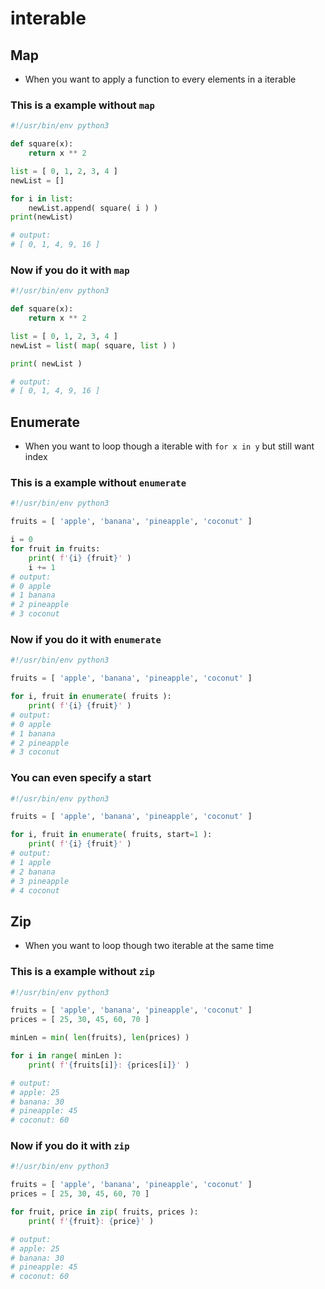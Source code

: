 # interable
## Map

- When you want to apply a function to every elements in a iterable

### This is a example without `map`
```python
#!/usr/bin/env python3

def square(x):
	return x ** 2

list = [ 0, 1, 2, 3, 4 ]
newList = []

for i in list:
	newList.append( square( i ) )
print(newList)

# output:
# [ 0, 1, 4, 9, 16 ]
```

### Now if you do it with `map`
```python
#!/usr/bin/env python3

def square(x):
	return x ** 2

list = [ 0, 1, 2, 3, 4 ]
newList = list( map( square, list ) )

print( newList )

# output:
# [ 0, 1, 4, 9, 16 ]
```



## Enumerate

- When you want to loop though a iterable with `for x in y` but still want index

### This is a example without `enumerate`
```python
#!/usr/bin/env python3

fruits = [ 'apple', 'banana', 'pineapple', 'coconut' ]

i = 0
for fruit in fruits:
    print( f'{i} {fruit}' )
    i += 1
# output:
# 0 apple
# 1 banana
# 2 pineapple
# 3 coconut
```

### Now if you do it with `enumerate`
```python
#!/usr/bin/env python3

fruits = [ 'apple', 'banana', 'pineapple', 'coconut' ]

for i, fruit in enumerate( fruits ):
    print( f'{i} {fruit}' )
# output:
# 0 apple
# 1 banana
# 2 pineapple
# 3 coconut
```

### You can even specify a start
```python
#!/usr/bin/env python3

fruits = [ 'apple', 'banana', 'pineapple', 'coconut' ]

for i, fruit in enumerate( fruits, start=1 ):
    print( f'{i} {fruit}' )
# output:
# 1 apple
# 2 banana
# 3 pineapple
# 4 coconut
```



## Zip

- When you want to loop though two iterable at the same time

### This is a example without `zip`
```python
#!/usr/bin/env python3

fruits = [ 'apple', 'banana', 'pineapple', 'coconut' ]
prices = [ 25, 30, 45, 60, 70 ]

minLen = min( len(fruits), len(prices) )

for i in range( minLen ):
    print( f'{fruits[i]}: {prices[i]}' )

# output:
# apple: 25
# banana: 30
# pineapple: 45
# coconut: 60
```

### Now if you do it with `zip`
```python
#!/usr/bin/env python3

fruits = [ 'apple', 'banana', 'pineapple', 'coconut' ]
prices = [ 25, 30, 45, 60, 70 ]

for fruit, price in zip( fruits, prices ):
    print( f'{fruit}: {price}' )

# output:
# apple: 25
# banana: 30
# pineapple: 45
# coconut: 60
```